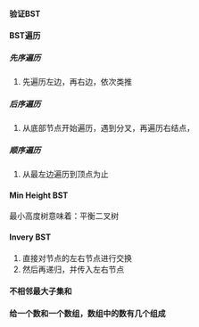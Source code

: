 #### 验证BST
#### BST遍历
##### 先序遍历
1. 先遍历左边，再右边，依次类推
##### 后序遍历
1. 从底部节点开始遍历，遇到分叉，再遍历右结点，
##### 顺序遍历
1. 从最左边遍历到顶点为止
#### Min Height BST
最小高度树意味着：平衡二叉树
#### Invery BST
1. 直接对节点的左右节点进行交换
2. 然后再递归，并传入左右节点
#### 不相邻最大子集和
#### 给一个数和一个数组，数组中的数有几个组成






